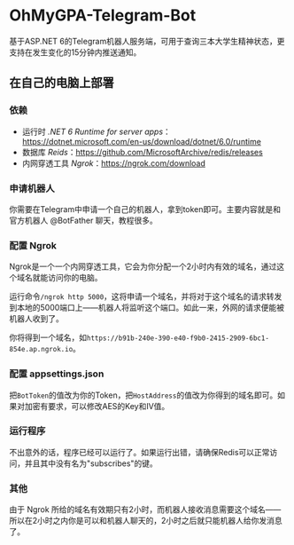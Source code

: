 # OhMyGPA-Telegram-Bot
基于ASP.NET 6的Telegram机器人服务端，可用于查询三本大学生精神状态，更支持在发生变化的15分钟内推送通知。

## 在自己的电脑上部署

### 依赖
* 运行时 _.NET 6 Runtime for server apps_：https://dotnet.microsoft.com/en-us/download/dotnet/6.0/runtime
* 数据库 _Reids_：https://github.com/MicrosoftArchive/redis/releases
* 内网穿透工具 _Ngrok_：https://ngrok.com/download

### 申请机器人
你需要在Telegram中申请一个自己的机器人，拿到token即可。主要内容就是和官方机器人 @BotFather 聊天，教程很多。

### 配置 Ngrok
Ngrok是一个一个内网穿透工具，它会为你分配一个2小时内有效的域名，通过这个域名就能访问你的电脑。

运行命令`/ngrok http 5000`，这将申请一个域名，并将对于这个域名的请求转发到本地的5000端口上——机器人将监听这个端口。如此一来，外网的请求便能被机器人收到了。

你将得到一个域名，如`https://b91b-240e-390-e40-f9b0-2415-2909-6bc1-854e.ap.ngrok.io`。

### 配置 appsettings.json
把`BotToken`的值改为你的Token，把`HostAddress`的值改为你得到的域名即可。如果对加密有要求，可以修改AES的Key和IV值。

### 运行程序
不出意外的话，程序已经可以运行了。如果运行出错，请确保Redis可以正常访问，并且其中没有名为"subscribes"的键。

### 其他
由于 Ngrok 所给的域名有效期只有2小时，而机器人接收消息需要这个域名——所以在2小时之内你是可以和机器人聊天的，2小时之后就只能机器人给你发消息了。
